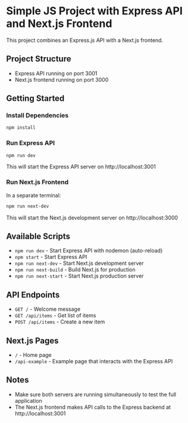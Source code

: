 # Simple JS Project with Express API and Next.js Frontend

This project combines an Express.js API with a Next.js frontend.

## Project Structure

- Express API running on port 3001
- Next.js frontend running on port 3000

## Getting Started

### Install Dependencies

```bash
npm install
```

### Run Express API

```bash
npm run dev
```

This will start the Express API server on http://localhost:3001

### Run Next.js Frontend

In a separate terminal:

```bash
npm run next-dev
```

This will start the Next.js development server on http://localhost:3000

## Available Scripts

- `npm run dev` - Start Express API with nodemon (auto-reload)
- `npm start` - Start Express API
- `npm run next-dev` - Start Next.js development server
- `npm run next-build` - Build Next.js for production
- `npm run next-start` - Start Next.js production server

## API Endpoints

- `GET /` - Welcome message
- `GET /api/items` - Get list of items
- `POST /api/items` - Create a new item

## Next.js Pages

- `/` - Home page
- `/api-example` - Example page that interacts with the Express API

## Notes

- Make sure both servers are running simultaneously to test the full application
- The Next.js frontend makes API calls to the Express backend at http://localhost:3001
